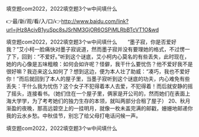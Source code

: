 填空题com2022，2022填空题3个w中间填什么

👉最/新/观/看/入/口/👉http://www.baidu.com/link?url=jHz8AcivB1yuSpc8sJSrNM3GjOR6OSPiMLRbBTcVT1O&wd

填空题com2022，2022填空题3个w中间填什么　　“墨子寂，你是否爱好我？”艾小柯一脸痛快对墨子寂说道，然而墨子寂并没有要理她的格式，不过愣一了下，回到：“不爱好。”听到这个谜底，艾小柯内心莫名的有些丢失，此时现在，她的内心像是五味粗粮：如何会如许呢？怪僻，我干什么要忧伤？他不爱好我不是很好嘛？我迩来这么如何了？想到这边，便为本人壮了助威：“凑巧，我也不爱好你！”而后就回到了本人的屋子里，当墨子寂听到这个谜底的功夫，内心难免有些丢失：干什么我为忧伤？这个女子不犯得着本人去爱，不犯得着！而后就安静的摇了摇头，连接看书。（她们住在一个屋子里，俩家是开公司的，然而她们在表面上海大学学，为了考考她们的独力生存的本领，就叫两部分合租了屋子）
	20、秋月渐盈的夜晚，那高远碧空上的一挂明月，就像一枚未盖完满的邮戳，姗姗地邮递你我的云水乡愁。中秋佳节，别忘了给父母打电话问候一声。


填空题com2022，2022填空题3个w中间填什么
